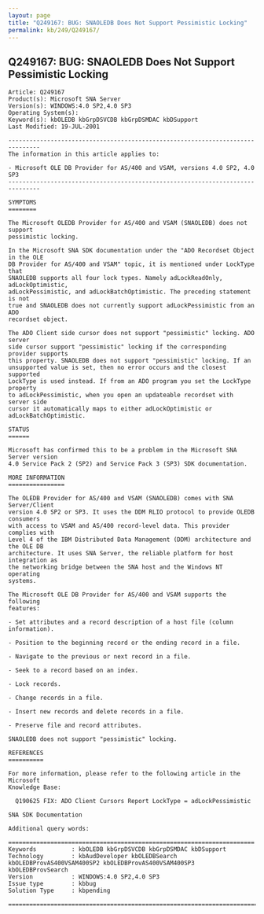 ```yaml
---
layout: page
title: "Q249167: BUG: SNAOLEDB Does Not Support Pessimistic Locking"
permalink: kb/249/Q249167/
---
```


## Q249167: BUG: SNAOLEDB Does Not Support Pessimistic Locking

	Article: Q249167
	Product(s): Microsoft SNA Server
	Version(s): WINDOWS:4.0 SP2,4.0 SP3
	Operating System(s): 
	Keyword(s): kbOLEDB kbGrpDSVCDB kbGrpDSMDAC kbDSupport
	Last Modified: 19-JUL-2001
	
	-------------------------------------------------------------------------------
	The information in this article applies to:
	
	- Microsoft OLE DB Provider for AS/400 and VSAM, versions 4.0 SP2, 4.0 SP3 
	-------------------------------------------------------------------------------
	
	SYMPTOMS
	========
	
	The Microsoft OLEDB Provider for AS/400 and VSAM (SNAOLEDB) does not support
	pessimistic locking.
	
	In the Microsoft SNA SDK documentation under the "ADO Recordset Object in the OLE
	DB Provider for AS/400 and VSAM" topic, it is mentioned under LockType that
	SNAOLEDB supports all four lock types. Namely adLockReadOnly, adLockOptimistic,
	adLockPessimistic, and adLockBatchOptimistic. The preceding statement is not
	true and SNAOLEDB does not currently support adLockPessimistic from an ADO
	recordset object.
	
	The ADO Client side cursor does not support "pessimistic" locking. ADO server
	side cursor support "pessimistic" locking if the corresponding provider supports
	this property. SNAOLEDB does not support "pessimistic" locking. If an
	unsupported value is set, then no error occurs and the closest supported
	LockType is used instead. If from an ADO program you set the LockType property
	to adLockPessimistic, when you open an updateable recordset with server side
	cursor it automatically maps to either adLockOptimistic or
	adLockBatchOptimistic.
	
	STATUS
	======
	
	Microsoft has confirmed this to be a problem in the Microsoft SNA Server version
	4.0 Service Pack 2 (SP2) and Service Pack 3 (SP3) SDK documentation.
	
	MORE INFORMATION
	================
	
	The OLEDB Provider for AS/400 and VSAM (SNAOLEDB) comes with SNA Server/Client
	version 4.0 SP2 or SP3. It uses the DDM RLIO protocol to provide OLEDB consumers
	with access to VSAM and AS/400 record-level data. This provider complies with
	Level 4 of the IBM Distributed Data Management (DDM) architecture and the OLE DB
	architecture. It uses SNA Server, the reliable platform for host integration as
	the networking bridge between the SNA host and the Windows NT operating
	systems.
	
	The Microsoft OLE DB Provider for AS/400 and VSAM supports the following
	features:
	
	- Set attributes and a record description of a host file (column information).
	
	- Position to the beginning record or the ending record in a file.
	
	- Navigate to the previous or next record in a file.
	
	- Seek to a record based on an index.
	
	- Lock records.
	
	- Change records in a file.
	
	- Insert new records and delete records in a file.
	
	- Preserve file and record attributes.
	
	SNAOLEDB does not support "pessimistic" locking.
	
	REFERENCES
	==========
	
	For more information, please refer to the following article in the Microsoft
	Knowledge Base:
	
	  Q190625 FIX: ADO Client Cursors Report LockType = adLockPessimistic
	
	SNA SDK Documentation
	
	Additional query words:
	
	======================================================================
	Keywords          : kbOLEDB kbGrpDSVCDB kbGrpDSMDAC kbDSupport 
	Technology        : kbAudDeveloper kbOLEDBSearch kbOLEDBProvAS400VSAM400SP2 kbOLEDBProvAS400VSAM400SP3 kbOLEDBProvSearch
	Version           : WINDOWS:4.0 SP2,4.0 SP3
	Issue type        : kbbug
	Solution Type     : kbpending
	
	=============================================================================
	
